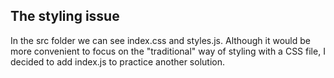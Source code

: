 ## The styling issue
In the src folder we can see index.css and styles.js. Although it would be more convenient to focus on the "traditional" way of styling with a CSS file, I decided to add index.js to practice another solution.
